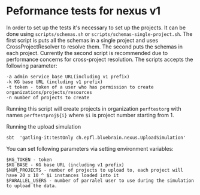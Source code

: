 # Peformance tests for nexus v1


In order to set up the tests it's necessary to set up the projects. It can be done using `scripts/schemas.sh` or `scripts/schemas-single-project.sh`.
The first script is puts all the schemas in a single project and uses CrossProjectResolver to resolve them. The second puts the schemas in each project. Currently the second script is recommended due to performance concerns for cross-project resolution.
The scripts accepts the following parameter:
```
-a admin service base URL(including v1 prefix)
-k KG base URL (including v1 prefix)
-t token - token of a user who has permission to create organizations/projects/resources
-n number of projects to create 
```

Running this script will create projects in organization `perftestorg` with names `perftestproj${i}` where `$i` is project number starting from 1.


Running the upload simulation

```
sbt  'gatling-it:testOnly ch.epfl.bluebrain.nexus.UploadSimulation'
```


You can set following parameters via setting environment variables:

```
$KG_TOKEN - token 
$KG_BASE - KG base URL (including v1 prefix)
$NUM_PROJECTS - number of projects to upload to, each project will have 20 x 10 ^ $i instances loaded into it
$PARALLEL_USERS - number of parralel user to use during the simulation to upload the data.
```